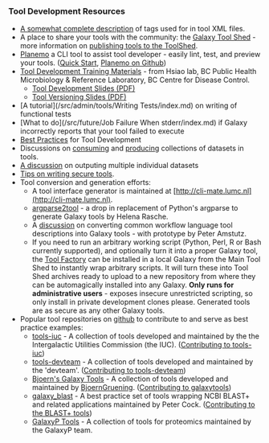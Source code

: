 ### Tool Development Resources

* [A somewhat complete description](/src/admin/tools/tool-config-syntax/index.md) of tags used for in tool XML files.
* A place to share your tools with the community: the [Galaxy Tool Shed](http://toolshed.g2.bx.psu.edu/) - more information on [publishing tools to the ToolShed](/src/toolshed/index.md).
* [Planemo](https://planemo.readthedocs.org/en/latest/) a CLI tool to assist tool developer - easily lint, test, and preview your tools. ([Quick Start](https://planemo.readthedocs.org/en/latest/readme.html#quick-start), [Planemo on Github](https://github.com/galaxyproject/planemo))
* [Tool Development Training Materials](https://github.com/Public-Health-Bioinformatics/galaxy-tool-tutorials) - from Hsiao lab, BC Public Health Microbiology & Reference Laboratory, BC Centre for Disease Control.
  * [Tool Development Slides (PDF)](https://github.com/Public-Health-Bioinformatics/galaxy-tool-tutorials/blob/master/Galaxy%20Tool%20Development.pdf?raw=true)
  * [Tool Versioning Slides (PDF)](https://github.com/Public-Health-Bioinformatics/galaxy-tool-tutorials/raw/76e1511413202122fbb3a758510744442b2726b7/Galaxy%20Tool%20Versioning.pdf)
* [A tutorial](/src/admin/tools/Writing Tests/index.md) on writing of functional tests
* [What to do](/src/future/Job Failure When stderr/index.md) if Galaxy incorrectly reports that your tool failed to execute
* [Best Practices](https://galaxy-iuc-standards.readthedocs.org/) for Tool Development
* Discussions on [consuming](http://bit.ly/gcc2014workflows) and [producing](https://bitbucket.org/galaxy/galaxy-central/pull-request/634/allow-tools-to-explicitly-produce-dataset) collections of datasets in tools.
* [A discussion](/src/admin/tools/multiple-output-files/index.md) on outputing multiple individual datasets
* [Tips on writing secure tools](/src/develop/security-tool-tips/index.md).
* Tool conversion and generation efforts:
  * A tool interface generator is maintained at [http://cli-mate.lumc.nl](http://cli-mate.lumc.nl).
  * [argparse2tool](https://github.com/hexylena/argparse2tool) - a drop in replacement of Python's argparse to generate Galaxy tools by Helena Rasche.
  * A [discussion](https://groups.google.com/forum/#!searchin/common-workflow-language/galaxy/common-workflow-language/xa7HeDfIhw4/oAfg2Dk7ZHMJ) on converting common workflow language tool descriptions into Galaxy tools - with prototype by Peter Amstutz.
  * If you need to run an arbitrary working script (Python, Perl, R or Bash currently supported), and optionally turn it into a proper Galaxy tool, the [Tool Factory](https://bitbucket.org/fubar/galaxytoolfactory) can be installed in a local Galaxy from the Main Tool Shed to instantly wrap arbitrary scripts. It will turn these into Tool Shed archives ready to upload to a new repository from where they can be automagically installed into any Galaxy. **Only runs for administrative users** - exposes insecure unrestricted scripting, so only install in private development clones please. Generated tools are as secure as any other Galaxy tools.
* Popular tool repositories on [github](https://github.com/) to contribute to and serve as best practice examples:
  * [tools-iuc](https://github.com/galaxyproject/tools-iuc) - A collection of tools developed and maintained by the the Intergalactic Utilities Commission (the IUC). ([Contributing to tools-iuc](https://github.com/galaxyproject/tools-devteam/blob/master/CONTRIBUTING.md))
  * [tools-devteam](https://github.com/galaxyproject/tools-devteam) - A collection of tools developed and maintained by the 'devteam'. ([Contributing to tools-devteam](https://github.com/galaxyproject/tools-devteam/blob/master/CONTRIBUTING.md))
  * [Bjoern's Galaxy Tools](https://github.com/bgruening/galaxytools) - A collection of tools developed and maintained by [BjoernGruening](/src/people/bjoern-gruening/index.md). ([Contributing to galaxytools](https://github.com/bgruening/galaxytools/blob/master/CONTRIBUTING.md))
  * [galaxy_blast](https://github.com/peterjc/galaxy_blast) - A best practice set of tools wrapping NCBI BLAST+ and related applications maintained by Peter Cock. ([Contributing to the BLAST+ tools](https://github.com/peterjc/galaxy_blast/blob/master/CONTRIBUTING.md))
  * [GalaxyP Tools](https://github.com/galaxyproteomics/tools-galaxyp) - A collection of tools for proteomics maintained by the GalaxyP team.
